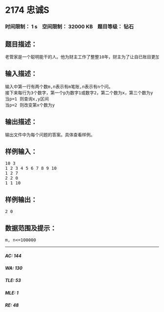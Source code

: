 # 2174 忠诚S   
### 时间限制： 1 s&nbsp;&nbsp;&nbsp;&nbsp;空间限制： 32000 KB&nbsp;&nbsp;&nbsp;&nbsp;题目等级： 钻石  
## 题目描述：  

<pre>
老管家是一个聪明能干的人。他为财主工作了整整10年，财主为了让自已账目更加清楚。要求管家每天记k次账，由于管家聪明能干，因而管家总是让财主十分满意。但是由于一些人的挑拨，财主还是对管家产生了怀疑。于是他决定用一种特别的方法来判断管家的忠诚，他把每次的账目按1，2，3…编号，然后不定时的问管家问题，问题是这样的：在a到b号账中最少的一笔是多少？为了让管家没时间作假他总是一次问多个问题。(在询问过程中账本的内容可能会被修改)
</pre>
  
  
## 输入描述：  

<pre>
输入中第一行有两个数m,n表示有m笔账,n表示有n个问。  
接下来每行为3个数字，第一个p为数字1或数字2，第二个数为x，第三个数为y  
当p=1 则查询x,y区间  
当p=2 则改变第x个数为y
</pre>
  
  
## 输出描述：  

<pre>
输出文件中为每个问题的答案。具体查看样例。
</pre>
  
  
## 样例输入：  

<pre>
10 3  
1 2 3 4 5 6 7 8 9 10  
1 2 7  
2 2 0  
1 1 10
</pre>
  
  
## 样例输出：  

<pre>
2 0
</pre>
  
  
## 数据范围及提示：  

<pre>
m, n<=100000
</pre>
  
  
***  

##### AC: 144  
##### WA: 130  
##### TLE: 53  
##### MLE: 1  
##### RE: 48  
